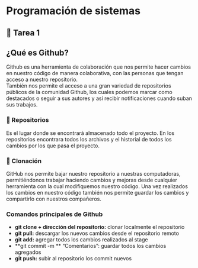 # Programación de sistemas
## :page_facing_up: Tarea 1

## ¿Qué es Github?

Github es una herramienta de colaboración que nos permite hacer cambios en nuestro 
código de manera colaborativa, con las personas que tengan acceso a nuestro repositorio.  
También nos permite el acceso a una gran variedad de repositorios públicos de la comunidad 
Github, los cuales podemos marcar como destacados o seguir a sus autores y así recibir 
notificaciones cuando suban sus trabajos.

### :open_file_folder: Repositorios 
Es el lugar donde se encontrará almacenado todo el proyecto. En los repositorios encontrara 
todos los archivos y el historial de todos los cambios por los que pasa el proyecto. 

### :two_men_holding_hands: Clonación
GitHub nos permite bajar nuestro repositorio a nuestras computadoras, permitiéndonos trabajar
haciendo cambios y mejoras desde cualquier herramienta con la cual modifiquemos nuestro código.
Una vez realizados los cambios en nuestro código también nos permite guardar los cambios y 
compartirlo con nuestros compañeros. 
  
### Comandos principales de Github
+ **git clone + dirección del repositorio:** clonar localmente el repositorio
+ **git pull:** descargar los nuevos cambios desde el repositorio remoto
+ **git add:** agregar todos los cambios realizados al stage
+ **git commit \-m ** “Comentarios”: guardar todos los cambios agregados 
+ **git push:** subir al repositorio los commit nuevos 
